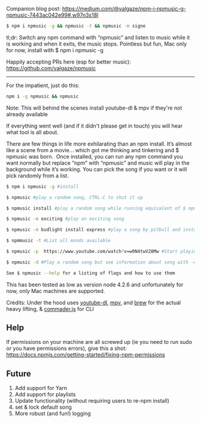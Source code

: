 Companion blog post: https://medium.com/@valgaze/npm-i-npmusic-g-npmusic-7443ac042e99#.w97n3s18l

```sh
$ npm i npmusic -g && npmusic -t && npmusic -m signe
```

tl;dr: Switch any npm command with “npmusic” and listen to music while it is working and when it exits, the music stops. Pointless but fun, Mac only for now, install with $ npm i npmusic -g

Happily accepting PRs here (esp for better music): https://github.com/valgaze/npmusic

------------

For the impatient, just do this:

```sh
npm i -g npmusic && npmusic
```

Note: This will behind the scenes install youtube-dl & mpv if they're not already available

If everything went well (and if it didn't please get in touch) you will hear what tool is all about.


There are few things in life more exhilarating than an npm install. It’s almost like a scene from a movie… which got me thinking and tinkering and $ npmusic was born. 
Once installed, you can run any npm command you want normally but replace “npm” with “npmusic” and music will play in the background while it’s working. You can pick the song if you want or it will pick randomly from a list.

```sh
$ npm i npmusic -g #install

$ npmusic #play a random song, CTRL-C to shut it up

$ npmusic install #play a random song while running equivalent of $ npm install (music will turn off when done)

$ npmusic -m exciting #play an exciting song

$ npmusic -m budlight install express #play a song by pitbull and install express [alternative --mood moodName]

$ npmmusic -t #List all moods available

$ npmusic -p  https://www.youtube.com/watch?v=w0N4twV28Mw #Start playing this song in your terminal [alternatively --play url]

$ npmusic -d #Play a random song but see information about song with -d flag [alternatively use --dislplay]

See $ npmusic --help for a listing of flags and how to use them
```

This has been tested as low as version node 4.2.6 and unfortunately for now, only Mac machines are supported.

Credits: Under the hood uses [youtube-dl](https://rg3.github.io/youtube-dl/), [mpv](https://mpv.io), and [brew](http://brew.sh/) for the actual heavy lifting, & [commader.js](https://github.com/tj/commander.js) for CLI

## Help

If permissions on your machine are all screwed up (ie you need to run sudo or you have permissions errors), give this a shot: https://docs.npmjs.com/getting-started/fixing-npm-permissions

## Future
1. Add support for Yarn
2. Add support for playlists
3. Update functionality (without requiring users to re-npm install)
5. set & lock default song
6. More robust (and fun!) logging
